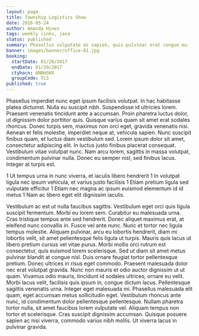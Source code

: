 ```yaml
---
layout: page
title: Township Logistics Show
date: 2016-05-24
author: Amanda Hines
tags: weekly links, java
status: published
summary: Phasellus vulputate mi sapien, quis pulvinar erat congue eu.
banner: images/banner/office-01.jpg
booking:
  startDate: 01/26/2017
  endDate: 01/29/2017
  ctyhocn: ANBHSHX
  groupCode: TLS
published: true
---
```

Phasellus imperdiet nunc eget ipsum facilisis volutpat. In hac habitasse platea dictumst. Nulla eu suscipit nibh. Suspendisse id ultricies lorem. Praesent venenatis tincidunt ante a accumsan. Proin pharetra luctus dolor, ut dignissim dolor porttitor quis. Quisque varius quam sit amet erat sodales rhoncus. Donec turpis sem, maximus non orci eget, gravida venenatis nisi. Aenean et felis molestie, imperdiet neque at, vehicula sapien. Nunc suscipit finibus quam, et luctus diam vestibulum sed. Lorem ipsum dolor sit amet, consectetur adipiscing elit. In luctus justo finibus placerat consequat. Vestibulum vitae volutpat nunc. Nam arcu lorem, sagittis in massa volutpat, condimentum pulvinar nulla. Donec eu semper nisl, sed finibus lacus. Integer at turpis est.

1 Ut tempus urna in nunc viverra, et iaculis libero hendrerit
1 In volutpat ligula nec ipsum vehicula, et varius justo facilisis
1 Etiam pretium ligula sed vulputate efficitur
1 Etiam nec magna ac ipsum euismod elementum id id metus
1 Nam ac libero eget elit dignissim iaculis.

Vestibulum ac est ut nulla faucibus sagittis. Vestibulum eget orci quis ligula suscipit fermentum. Morbi eu lorem sem. Curabitur eu malesuada urna. Cras tristique tempus ante sed hendrerit. Donec aliquet maximus erat, at eleifend nunc convallis in. Fusce vel ante nunc. Nunc et tortor nec ligula tempus molestie. Aliquam pulvinar, arcu eu lobortis hendrerit, diam mi lobortis velit, sit amet pellentesque felis ligula ut turpis. Mauris quis lacus ut libero pretium cursus vel vitae purus. Morbi mollis orci rutrum est consectetur, quis euismod lorem scelerisque. Sed ut diam sit amet metus pulvinar blandit at congue nisl. Duis ornare feugiat tortor pellentesque pretium. Donec ultrices in risus eget commodo. Praesent malesuada dolor nec erat volutpat gravida. Nunc non mauris et odio auctor dignissim ut ut quam.
Vivamus odio mauris, tincidunt id sodales ultrices, ornare eu velit. Morbi lacus velit, facilisis quis ipsum in, congue dictum lacus. Pellentesque sagittis venenatis urna. Integer eget malesuada mi. Phasellus malesuada elit quam, eget accumsan metus sollicitudin eget. Vestibulum rhoncus ante nunc, id condimentum dolor pellentesque pellentesque. Nullam pharetra tortor nulla, sit amet faucibus lorem vulputate vel. Aliquam tempus non tortor et scelerisque. Cras suscipit dignissim accumsan. Quisque posuere sapien ac nisi viverra, commodo varius nibh mollis. Ut viverra lacus in pulvinar gravida.
